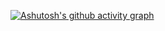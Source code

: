 [![Ashutosh's github activity graph](https://activity-graph.herokuapp.com/graph?username=shodon2007&theme=react)](https://github.com/ashutosh00710/github-readme-activity-graph)
